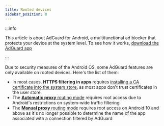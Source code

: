```yaml
---
title: Rooted devices
sidebar_position: 8
---
```


:::info

This article is about AdGuard for Android, a multifunctional ad blocker that protects your device at the system level. To see how it works, [download the AdGuard app](https://agrd.io/download-kb-adblock)

:::

Due to security measures of the Android OS, some AdGuard features are only available on rooted devices. Here's the list of them:

- In most cases, **HTTPS filtering in apps** requires [installing a CA certificate into the system store](/adguard-for-android/features/settings#security-certificates), as most apps don't trust certificates in the user store
- The [**Automatic proxy** routing mode](/adguard-for-android/features/settings#routing-mode) requires root access due to Android's restrictions on system-wide traffic filtering
- The [**Manual proxy** routing mode](/adguard-for-android/features/settings#routing-mode) requires root access on Android 10 and above as it's no longer possible to determine the name of the app associated with a connection filtered by AdGuard
